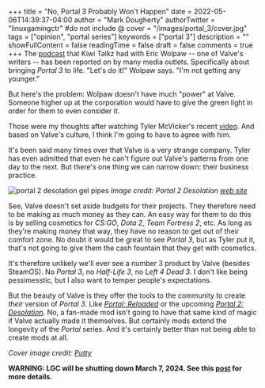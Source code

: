 +++
title = "No, Portal 3 Probably Won't Happen"
date = 2022-05-06T14:39:37-04:00
author = "Mark Dougherty"
authorTwitter = "linuxgamingctr" #do not include @
cover = "/images/portal_3/cover.jpg"
tags = ["opinion", "portal series"]
keywords = ["portal 3"]
description = ""
showFullContent = false
readingTime = false
draft = false
comments = true
+++
The [podcast](https://youtu.be/RzkVD94yAmA) that Kiwi Talkz had with Eric Wolpaw -- one of Valve's writers -- has been reported on by many media outlets. Specifically about bringing *Portal 3* to life. "Let's do it!" Wolpaw says. "I'm not getting any younger."

But here's the problem: Wolpaw doesn't have much "power" at Valve. Someone higher up at the corporation would have to give the green light in order for them to even consider it.

Those were my thoughts after watching Tyler McVicker's recent [video](https://youtu.be/XPtQdd_TWUY). And based on Valve's culture, I think I'm going to have to agree with him.

It's been said many times over that Valve is a very strange company. Tyler has even admitted that even he can't figure out Valve's patterns from one day to the next. But there's one thing we can narrow down: their business practice.

![portal 2 desolation gel pipes](/images/portal_2_desolation/gel_pipes.jpg)
*Image credit: Portal 2 Desolation [web site](https://emberspark.games/desolation/)*

See, Valve doesn't set aside budgets for their projects. They therefore need to be making as much money as they can. An easy way for them to do this is by selling cosmetics for *CS:GO*, *Dota 2*, *Team Fortress 2*, etc. As long as they're making money that way, they have no reason to get out of their comfort zone. No doubt it would be great to see *Portal 3*, but as Tyler put it, that's not going to give them the cash fountain that they get with cosmetics.

It's therefore unlikely we'll ever see a number 3 product by Valve (besides SteamOS). No *Portal 3*, no *Half-Life 3*, no *Left 4 Dead 3*. I don't like being pessimesstic, but I also want to temper people's expectations.

But the beauty of Valve is they offer the tools to the community to create *their* version of *Portal 3*. Like [*Portal: Reloaded*](https://store.steampowered.com/app/1255980/Portal_Reloaded/) or the upcoming [*Portal 2: Desolation*](https://linuxgamingcentral.com/posts/portal_2_desolation/). No, a fan-made mod isn't going to have that same kind of magic if Valve actually made it themselves. But certainly mods extend the longevity of the *Portal* series. And it's certainly better than not being able to create mods at all.

*Cover image credit: [Putty](https://youtu.be/mSgn5-i_Yx8)*

**WARNING: LGC will be shutting down March 7, 2024. See this [post](https://linuxgamingcentral.com/posts/the-end-of-lgc/) for more details.**
